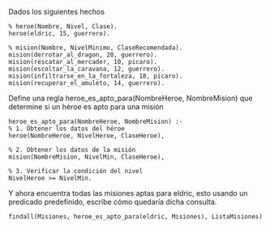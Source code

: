 Dados los siguientes hechos

    % heroe(Nombre, Nivel, Clase).
    heroe(eldric, 15, guerrero).

    % mision(Nombre, NivelMinimo, ClaseRecomendada).
    mision(derrotar_al_dragon, 20, guerrero).
    mision(rescatar_al_mercader, 10, picaro).
    mision(escoltar_la_caravana, 12, guerrero).
    mision(infiltrarse_en_la_fortaleza, 18, picaro).
    mision(recuperar_el_amuleto, 14, guerrero).

Define una regla heroe_es_apto_para(NombreHeroe, NombreMision) que determine si un héroe es apto para una misión

    heroe_es_apto_para(NombreHeroe, NombreMision) :-
    % 1. Obtener los datos del héroe
    heroe(NombreHeroe, NivelHeroe, ClaseHeroe),

    % 2. Obtener los datos de la misión
    mision(NombreMision, NivelMin, ClaseHeroe),

    % 3. Verificar la condición del nivel
    NivelHeroe >= NivelMin.

Y ahora encuentra todas las misiones aptas para eldric, esto usando un predicado predefinido, escribe cómo quedaría dicha consulta.

    findall(Misiones, heroe_es_apto_para(eldric, Misiones), ListaMisiones)